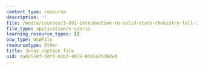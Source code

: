 ```yaml
---
content_type: resource
description: ''
file: /media/courses/3-091-introduction-to-solid-state-chemistry-fall-2018/da8255ef3df7bcb349798de5a7936de0_btZ-VFW4wpY.srt
file_type: application/x-subrip
learning_resource_types: []
ocw_type: OCWFile
resourcetype: Other
title: 3play caption file
uid: da8255ef-3df7-bcb3-4979-8de5a7936de0
---
```

